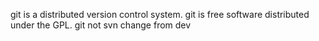 git is a distributed  version control system.
git is free software distributed under the GPL.
git not svn
change from dev
